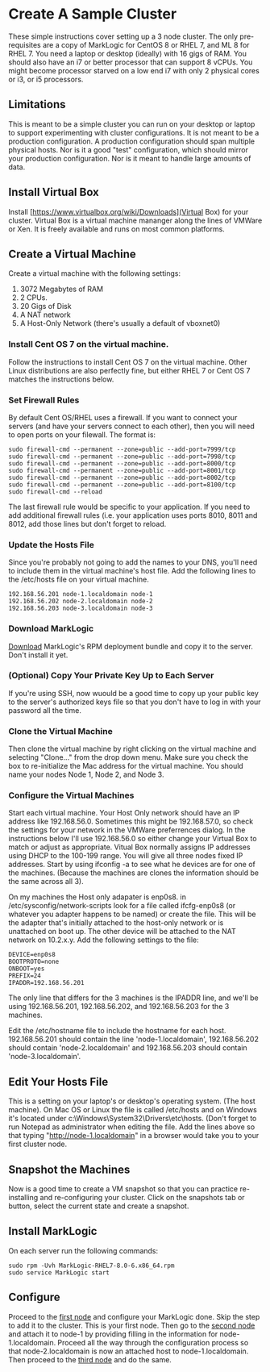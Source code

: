 # Create A Sample Cluster
These simple instructions cover setting up a 3 node cluster.  The only pre-requisites are a copy of MarkLogic for CentOS 8 or RHEL 7, and ML 8 for RHEL 7.  You need a laptop or desktop (ideally) with 16 gigs of RAM.  You should also have an i7 or better processor that can support 8 vCPUs.  You might become processor starved on a low end i7 with only 2 physical cores or i3, or i5 processors.  

## Limitations
This is meant to be a simple cluster you can run on your desktop or laptop to support experimenting with cluster configurations.  It is not meant to be a production configuration.  A production configuration should span multiple physical hosts.  Nor is it a good "test" configuration, which should mirror your production configuration.  Nor is it meant to handle large amounts of data.  

## Install Virtual Box
Install [https://www.virtualbox.org/wiki/Downloads](Virtual Box) for your cluster.  Virtual Box is a virtual machine mananger along the lines of VMWare or Xen.  It is freely available and runs on most common platforms.  

## Create a Virtual Machine
Create a virtual machine with the following settings:

1. 3072 Megabytes of RAM
2. 2 CPUs.
3. 20 Gigs of Disk
4. A NAT network
5. A Host-Only Network (there's usually a default of vboxnet0)

### Install Cent OS 7 on the virtual machine.
Follow the instructions to install Cent OS 7 on the virtual machine.  Other Linux distributions are also perfectly fine, but either RHEL 7 or Cent OS 7 matches the instructions below.

### Set Firewall Rules
By default Cent OS/RHEL uses a firewall.  If you want to connect your servers (and have your servers connect to each other), then you will need to open ports on your filewall.  The format is:

```
sudo firewall-cmd --permanent --zone=public --add-port=7999/tcp
sudo firewall-cmd --permanent --zone=public --add-port=7998/tcp
sudo firewall-cmd --permanent --zone=public --add-port=8000/tcp
sudo firewall-cmd --permanent --zone=public --add-port=8001/tcp
sudo firewall-cmd --permanent --zone=public --add-port=8002/tcp
sudo firewall-cmd --permanent --zone=public --add-port=8100/tcp
sudo firewall-cmd --reload
```
The last firewall rule would be specific to your application.  If you need to add additional firewall rules (i.e. your application uses ports 8010, 8011 and 8012, add those lines but don't forget to reload.

### Update the Hosts File
Since you're probably not going to add the names to your DNS, you'll need to include them in the virtual machine's host file.  Add the following lines to the /etc/hosts file on your virtual machine.

```
192.168.56.201 node-1.localdomain node-1
192.168.56.202 node-2.localdomain node-2
192.168.56.203 node-3.localdomain node-3
```

### Download MarkLogic 
[Download](http://developer.marklogic.com/products) MarkLogic's RPM deployment bundle and copy it to the server.  Don't install it yet.

### (Optional) Copy Your Private Key Up to Each Server
If you're using SSH, now wuould be a good time to copy up your public key to the server's authorized keys file so that you don't have to log in with your password all the time.  

### Clone the Virtual Machine
Then clone the virtual machine by right clicking on the virtual machine and selecting "Clone..." from the drop down menu.  Make sure you check the box to re-initialize the Mac address for the virtual machine.  You should name your nodes Node 1, Node 2, and Node 3.

### Configure the Virtual Machines
Start each virtual machine.  Your Host Only network should have an IP address like 192.168.56.0.  Sometimes this might be 192.168.57.0, so check the settings for your network in the VMWare preferrences dialog.  In the instructions below I'll use 192.168.56.0 so either change your Virtual Box to match or adjust as appropriate.  Vitual Box normally assigns IP addresses using DHCP to the 100-199 range.  You will give all three nodes fixed IP addresses.  Start by using ifconfig -a to see what he devices are for one of the machines.  (Because the machines are clones the information should be the same across all 3).

On my machines the Host only adapater is enp0s8.  in /etc/sysconfig/network-scripts look for a file called ifcfg-enp0s8 (or whatever you adapter happens to be named) or create the file.  This will be the adapter that's initially attached to the host-only network or is unattached on boot up.  The other device will be attached to the NAT network on 10.2.x.y.  Add the following settings to the file:

```
DEVICE=enp0s8
BOOTPROTO=none
ONBOOT=yes
PREFIX=24
IPADDR=192.168.56.201
```
The only line that differs for the 3 machines is the IPADDR line, and we'll be using 192.168.56.201, 192.168.56.202, and 192.168.56.203 for the 3 machines. 

Edit the /etc/hostname file to include the hostname for each host.  192.168.56.201 should contain the line 'node-1.localdomain', 192.168.56.202 should contain 'node-2.localdomain' and 192.168.56.203 should contain 'node-3.localdomain'.  

## Edit Your Hosts File
This is a setting on your laptop's or desktop's operating system.  (The host machine).  On Mac OS or Linux the file is called /etc/hosts and on Windows it's located under c:\Windows\System32\Drivers\etc\hosts.  (Don't forget to run Notepad as administrator when editing the file.  Add the lines above so that typing "http://node-1.localdomain" in a browser would take you to your first cluster node.

## Snapshot the Machines
Now is a good time to create a VM snapshot so that you can practice re-installing and re-configuring your cluster.  Click on the snapshots tab or button, select the current state and create a snapshot. 

## Install MarkLogic
On each server run the following commands:

```
sudo rpm -Uvh MarkLogic-RHEL7-8.0-6.x86_64.rpm
sudo service MarkLogic start
```

## Configure
Proceed to the [first node](http://node-1.localdomain) and configure your MarkLogic done.  Skip the step to add it to the cluster.  This is your first node.  Then go to the [second node](http://node-2.localdomain) and attach it to node-1 by providing filling in the information for node-1.localdomain.  Proceed all the way through the configuration process so that node-2.localdomain is now an attached host to node-1.localdomain.  Then proceed to the [third node](http://node-2.localdomain) and do the same.

